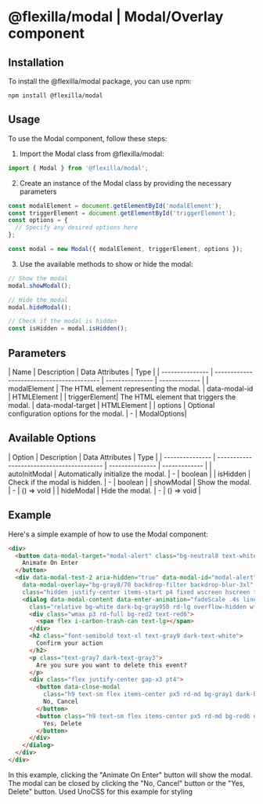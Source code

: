 # @flexilla/modal | Modal/Overlay component

## Installation

To install the @flexilla/modal package, you can use npm:

```shell
npm install @flexilla/modal
```

## Usage

To use the Modal component, follow these steps:

1. Import the Modal class from @flexilla/modal:

```js
import { Modal } from '@flexilla/modal';
```
2. Create an instance of the Modal class by providing the necessary parameters

```js
const modalElement = document.getElementById('modalElement');
const triggerElement = document.getElementById('triggerElement');
const options = {
  // Specify any desired options here
};

const modal = new Modal({ modalElement, triggerElement, options });
```

3. Use the available methods to show or hide the modal:
   
```js
// Show the modal
modal.showModal();

// Hide the modal
modal.hideModal();

// Check if the modal is hidden
const isHidden = modal.isHidden();
```

## Parameters
| Name | Description | Data Attributes | Type | | --------------- | ----------------------------------------- | --------------- | ------------- | | modalElement | The HTML element representing the modal. | data-modal-id | HTMLElement | | triggerElement| The HTML element that triggers the modal. | data-modal-target | HTMLElement | | options | Optional configuration options for the modal. | - | ModalOptions|

## Available Options
| Option | Description | Data Attributes | Type | | --------------- | ----------------------------------------- | --------------- | ------------- | | autoInitModal | Automatically initialize the modal. | - | boolean | | isHidden | Check if the modal is hidden. | - | boolean | | showModal | Show the modal. | - | () => void | | hideModal | Hide the modal. | - | () => void |



## Example

Here's a simple example of how to use the Modal component:

```html
<div>
  <button data-modal-target="modal-alert" class="bg-neutral8 text-white px-4 py-2 rounded-lg text-sm">
    Animate On Enter
  </button>
  <div data-modal-test-2 aria-hidden="true" data-modal-id="modal-alert"
    data-modal-overlay="bg-gray8/70 backdrop-filter backdrop-blur-3xl" data-state="close"
    class="hidden justify-center items-start p4 fixed wscreen hscreen top-0 left-0">
    <dialog data-modal-content data-enter-animation="fadeScale .4s linear"
      class="relative bg-white dark-bg-gray950 rd-lg overflow-hidden wfull max-wxl p8 flex flex-col gap-y4 items-center ease-linear transition-all">
      <div class="wmax p3 rd-full bg-red2 text-red6">
        <span flex i-carbon-trash-can text-lg></span>
      </div>
      <h2 class="font-semibold text-xl text-gray9 dark-text-white">
        Confirm your action
      </h2>
      <p class="text-gray7 dark-text-gray3">
        Are you sure you want to delete this event?
      </p>
      <div class="flex justify-center gap-x3 pt4">
        <button data-close-modal
          class="h9 text-sm flex items-center px5 rd-md bg-gray1 dark-bg-gray9 duration-300 hover-!bg-op60 text-gray8 dark-text-gray2">
          No, Cancel
        </button>
        <button class="h9 text-sm flex items-center px5 rd-md bg-red6 duration-200 hover-bg-op80 text-white">
          Yes, Delete
        </button>
      </div>
    </dialog>
  </div>
</div>
```
In this example, clicking the "Animate On Enter" button will show the modal. The modal can be closed by clicking the "No, Cancel" button or the "Yes, Delete" button. Used UnoCSS for this example for styling